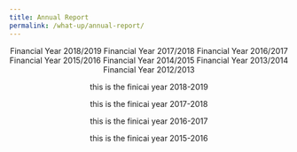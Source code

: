 ```yaml
---
title: Annual Report
permalink: /what-up/annual-report/
---
```


<div style="margin-top:auto;margin-bottom:auto;text-align:center;">
 <div class="tab">
  <a href="#FY-2019"><div style="display:inline-block;" class="btnClass">Financial Year 2018/2019</div></a>
  <a href="#FY-2018"><div style="display:inline-block;" class="btnClass">Financial Year 2017/2018</div></a>
  <a href="#FY-2017"><div style="display:inline-block;" class="btnClass">Financial Year 2016/2017</div></a>
  <a href="#"><div style="display:inline-block;" class="btnClass">Financial Year 2015/2016</div></a>
  <a href="#"><div style="display:inline-block;" class="btnClass">Financial Year 2014/2015</div></a>
  <a href="#"><div style="display:inline-block;" class="btnClass">Financial Year 2013/2014</div></a>
  <a href="#"><div style="display:inline-block;" class="btnClass">Financial Year 2012/2013</div></a>
  </div>

<div id="FY-2019">
 <p>this is the finicai year 2018-2019</p>
<div>
<div id="FY-2018">
 <p>this is the finicai year 2017-2018</p>
<div>
<div id="FY-2017">
 <p>this is the finicai year 2016-2017</p>
<div>
<div id="FY-2016">
 <p>this is the finicai year 2015-2016</p>
<div>
</div>
